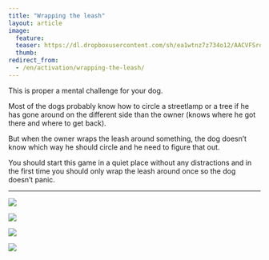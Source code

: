 ```yaml
---
title: "Wrapping the leash"
layout: article
image:
  feature:
  teaser: https://dl.dropboxusercontent.com/sh/ea1wtnz7z734o12/AACVFSroqeLOgkx4WaPnhhbRa/aktivointi/hihnan-kiertaminen-tolpan-ympari/DSC32210-245px.jpg
  thumb:
redirect_from:
  - /en/activation/wrapping-the-leash/
---
```


This is proper a mental challenge for your dog.

Most of the dogs probably know how to circle a streetlamp or a tree if he has gone around on the different side than the owner (knows where he got there and where to get back).

But when the owner wraps the leash around something, the dog doesn’t know which way he should circle and he need to figure that out.

You should start this game in a quiet place without any distractions and in the first time you should only wrap the leash around once so the dog doesn’t panic.

---

[![](https://dl.dropboxusercontent.com/sh/ea1wtnz7z734o12/AAC1e0r4Tqd_VDfw1w9dMiEra/aktivointi/hihnan-kiertaminen-tolpan-ympari/DSC32210-800px.jpg)](https://dl.dropboxusercontent.com/sh/ea1wtnz7z734o12/AAC2MmXDiF8cVYsbglxkEGZTa/aktivointi/hihnan-kiertaminen-tolpan-ympari/DSC32210.jpg)

[![](https://dl.dropboxusercontent.com/sh/ea1wtnz7z734o12/AAB_jb6BDkkUS3jMs4nQnEbka/aktivointi/hihnan-kiertaminen-tolpan-ympari/DSC32196-800px.jpg)](https://dl.dropboxusercontent.com/sh/ea1wtnz7z734o12/AAASBfLYoXFM0nEp4mG23unMa/aktivointi/hihnan-kiertaminen-tolpan-ympari/DSC32196.jpg)

[![](https://dl.dropboxusercontent.com/sh/ea1wtnz7z734o12/AACqTZe3kjgtG0kAqAWJ9grva/aktivointi/hihnan-kiertaminen-tolpan-ympari/DSC32197-800px.jpg)](https://dl.dropboxusercontent.com/sh/ea1wtnz7z734o12/AAA7_3SLMFAa9i5RA-5AHGvna/aktivointi/hihnan-kiertaminen-tolpan-ympari/DSC32197.jpg)

[![](https://dl.dropboxusercontent.com/sh/ea1wtnz7z734o12/AADoDK62lOELeKVm79SVLLFUa/aktivointi/hihnan-kiertaminen-tolpan-ympari/DSC32198-800px.jpg)](https://dl.dropboxusercontent.com/sh/ea1wtnz7z734o12/AABVVnkuWsSlPGfdcsFKU4F8a/aktivointi/hihnan-kiertaminen-tolpan-ympari/DSC32198.jpg)
